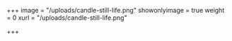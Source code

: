 +++
image = "/uploads/candle-still-life.png"
showonlyimage = true
weight = 0
xurl = "/uploads/candle-still-life.png"

+++
